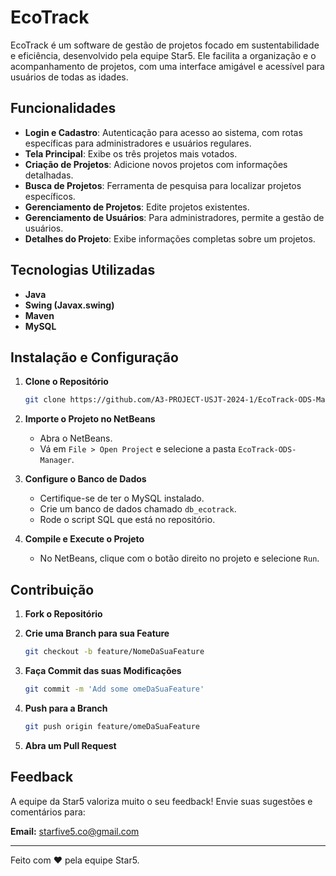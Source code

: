# EcoTrack

EcoTrack é um software de gestão de projetos focado em sustentabilidade e eficiência, desenvolvido pela equipe Star5. Ele facilita a organização e o acompanhamento de projetos, com uma interface amigável e acessível para usuários de todas as idades.

## Funcionalidades

- **Login e Cadastro**: Autenticação para acesso ao sistema, com rotas específicas para administradores e usuários regulares.
- **Tela Principal**: Exibe os três projetos mais votados.
- **Criação de Projetos**: Adicione novos projetos com informações detalhadas.
- **Busca de Projetos**: Ferramenta de pesquisa para localizar projetos específicos.
- **Gerenciamento de Projetos**: Edite projetos existentes.
- **Gerenciamento de Usuários**: Para administradores, permite a gestão de usuários.
- **Detalhes do Projeto**: Exibe informações completas sobre um projetos.

## Tecnologias Utilizadas

- **Java**
- **Swing (Javax.swing)**
- **Maven**
- **MySQL**

## Instalação e Configuração

1. **Clone o Repositório**

   ```bash
   git clone https://github.com/A3-PROJECT-USJT-2024-1/EcoTrack-ODS-Manager.git
   ```

2. **Importe o Projeto no NetBeans**

   - Abra o NetBeans.
   - Vá em `File > Open Project` e selecione a pasta `EcoTrack-ODS-Manager`.

3. **Configure o Banco de Dados**

   - Certifique-se de ter o MySQL instalado.
   - Crie um banco de dados chamado `db_ecotrack`.
   - Rode o script SQL que está no repositório.


4. **Compile e Execute o Projeto**

   - No NetBeans, clique com o botão direito no projeto e selecione `Run`.

## Contribuição

1. **Fork o Repositório**
2. **Crie uma Branch para sua Feature**
   
   ```bash
   git checkout -b feature/NomeDaSuaFeature
   ```

3. **Faça Commit das suas Modificações**
   
   ```bash
   git commit -m 'Add some omeDaSuaFeature'
   ```

4. **Push para a Branch**
   
   ```bash
   git push origin feature/omeDaSuaFeature
   ```

5. **Abra um Pull Request**

## Feedback

A equipe da Star5 valoriza muito o seu feedback! Envie suas sugestões e comentários para:

**Email:** starfive5.co@gmail.com

---

Feito com ❤️ pela equipe Star5.
